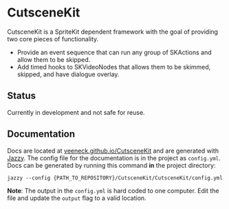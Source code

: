 # CutsceneKit

CutsceneKit is a SpriteKit dependent framework with the goal of providing two core pieces of functionality.

- Provide an event sequence that can run any group of SKActions and allow them to be skipped.
- Add timed hooks to SKVideoNodes that allows them to be skimmed, skipped, and have dialogue overlay.

## Status

Currently in development and not safe for reuse.

## Documentation

Docs are located at [veeneck.github.io/CutsceneKit](http://veeneck.github.io/CutsceneKit) and are generated with [Jazzy](https://github.com/Realm/jazzy). The config file for the documentation is in the project as `config.yml`. Docs can be generated by running this command **in** the project directory:

    jazzy --config {PATH_TO_REPOSITORY}/CutsceneKit/CutsceneKit/config.yml

**Note**: The output in the `config.yml` is hard coded to one computer. Edit the file and update the `output` flag to a valid location.
